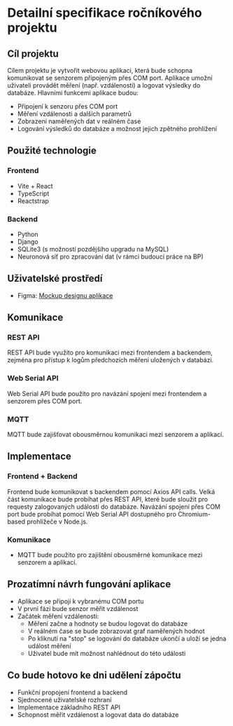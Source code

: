 # Detailní specifikace ročníkového projektu

## Cíl projektu
Cílem projektu je vytvořit webovou aplikaci, která bude schopna komunikovat se senzorem připojeným přes COM port. Aplikace umožní uživateli provádět měření (např. vzdálenosti) a logovat výsledky do databáze. Hlavními funkcemi aplikace budou:

- Připojení k senzoru přes COM port
- Měření vzdálenosti a dalších parametrů
- Zobrazení naměřených dat v reálném čase
- Logování výsledků do databáze a možnost jejich zpětného prohlížení

## Použité technologie

### Frontend
- Vite + React
- TypeScript
- Reactstrap

### Backend
- Python
- Django
- SQLite3 (s možností pozdějšího upgradu na MySQL)
- Neuronová síť pro zpracování dat (v rámci budoucí práce na BP)

## Uživatelské prostředí
- Figma: [Mockup designu aplikace](https://www.figma.com/design/o9V8yXjr5oUiyplonAdLfV/Ro%C4%8Dn%C3%ADkov%C3%BD-projekt---webov%C3%A1-aplikace?node-id=0%3A1&t=FgNzOnn3w0ou3REI-1)

## Komunikace
### REST API
REST API bude využito pro komunikaci mezi frontendem a backendem, zejména pro přístup k logům předchozích měření uložených v databázi.

### Web Serial API
Web Serial API bude použito pro navázání spojení mezi frontendem a senzorem přes COM port.

### MQTT
MQTT bude zajišťovat obousměrnou komunikaci mezi senzorem a aplikací.

## Implementace

### Frontend + Backend
Frontend bude komunikovat s backendem pomocí Axios API calls. Velká část komunikace bude probíhat přes REST API, které bude sloužit pro requesty zalogovaných událostí do databáze. Navázání spojení přes COM port bude probíhat pomocí Web Serial API dostupného pro Chromium-based prohlížeče v Node.js.

### Komunikace
- MQTT bude použito pro zajištění obousměrné komunikace mezi senzorem a aplikací.

## Prozatímní návrh fungování aplikace
- Aplikace se připojí k vybranému COM portu
- V první fázi bude senzor měřit vzdálenost
- Začátek měření vzdálenosti:
  - Měření začne a hodnoty se budou logovat do databáze
  - V reálném čase se bude zobrazovat graf naměřených hodnot
  - Po kliknutí na "stop" se logování do databáze ukončí a uloží se jedna událost měření
  - Uživatel bude mít možnost nahlédnout do této události

## Co bude hotovo ke dni udělení zápočtu
- Funkční propojení frontend a backend
- Sjednocené uživatelské rozhraní
- Implementace základního REST API
- Schopnost měřit vzdálenost a logovat data do databáze
